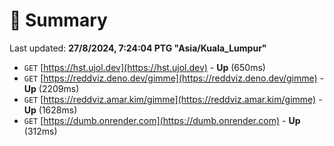 # 📖 Summary
Last updated: **27/8/2024, 7:24:04 PTG "Asia/Kuala_Lumpur"**

- `GET` [https://hst.ujol.dev](https://hst.ujol.dev) - **Up** (650ms)
- `GET` [https://reddviz.deno.dev/gimme](https://reddviz.deno.dev/gimme) - **Up** (2209ms)
- `GET` [https://reddviz.amar.kim/gimme](https://reddviz.amar.kim/gimme) - **Up** (1628ms)
- `GET` [https://dumb.onrender.com](https://dumb.onrender.com) - **Up** (312ms)
